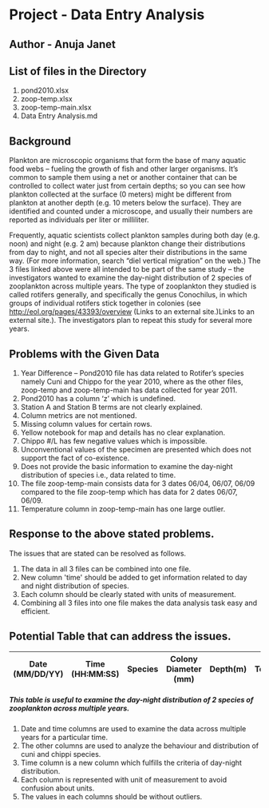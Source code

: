 # Project - Data Entry Analysis
## Author - Anuja Janet

## List of files in the Directory

1. pond2010.xlsx
2. zoop-temp.xlsx
3. zoop-temp-main.xlsx
4. Data Entry Analysis.md

## Background
Plankton are microscopic organisms that form the base of many aquatic food webs – fueling the growth of fish and other larger organisms. It’s common to sample them using a net or another container that can be controlled to collect water just from certain depths; so you can see how plankton collected at the surface (0 meters) might be different from plankton at another depth (e.g. 10 meters below the surface).
They are identified and counted under a microscope, and usually their numbers are reported as individuals per liter or milliliter.

Frequently, aquatic scientists collect plankton samples during both day (e.g. noon) and night (e.g. 2 am) because plankton change their distributions from day to night, and not all species alter their distributions in the same way. (For more information, search “diel vertical migration” on the web.)
The 3 files linked above were all intended to be part of the same study – the investigators wanted to examine the day-night distribution of 2 species of zooplankton across multiple years. The type of zooplankton they studied is called rotifers generally, and specifically the genus Conochilus, in which groups of individual rotifers stick together in colonies (see http://eol.org/pages/43393/overview (Links to an external site.)Links to an external site.). The investigators plan to repeat this study for several more years.

## Problems with the Given Data
1.	Year Difference – Pond2010 file has data related to Rotifer’s species namely Cuni and Chippo for the year 2010, where as the 		other files, zoop-temp and zoop-temp-main has data collected for year 2011.
2.	Pond2010 has a column ‘z’ which is undefined.
3.	Station A and Station B terms are not clearly explained. 
4.	Column metrics are not mentioned.
5.	Missing column values for certain rows.
6.	Yellow notebook for map and details has no clear explanation.
7.	Chippo #/L has few negative values which is impossible.
8.	Unconventional values of the specimen are presented which does not support the fact of co-existence.
9.	Does not provide the basic information to examine the day-night distribution of species i.e., data related to time.
10.	The file zoop-temp-main consists data for 3 dates 06/04, 06/07, 06/09 compared to the file zoop-temp which has data 
	for 2 dates 06/07, 06/09.
11.	Temperature column in zoop-temp-main has one large outlier.

## Response to the above stated problems.
The issues that are stated can be resolved as follows.
1. The data in all 3 files can be combined into one file.
2. New column 'time' should be added to get information related to day and night distribution of species.
3. Each column should be clearly stated with units of measurement.
4. Combining all 3 files into one file makes the data analysis task easy and efficient.

## Potential Table that can address the issues.

| Date (MM/DD/YY) | Time (HH:MM:SS) | Species | Colony Diameter (mm) | Depth(m) | Temperature(celsius) | Cuni #/L | Cuni ColonySize(mm) | Chippo #/L | Chippo ColonySize(mm) | Chla | Station |
|-----------------|-----------------|---------|----------------------|----------|----------------------|----------|---------------------|------------|-----------------------|------|---------|


##### This table is useful to examine the day-night distribution of 2 species of zooplankton across multiple years.
1. Date and time columns are used to examine the data across multiple years for a particular time.
2. The other columns are used to analyze the behaviour and distribution of cuni and chippi species.
3. Time column is a new column which fulfills the criteria of day-night distribution.
4. Each column is represented with unit of measurement to avoid confusion about units.
5. The values in each columns should be without outliers.

